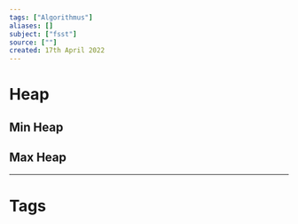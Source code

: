 ```yaml
---
tags: ["Algorithmus"]
aliases: []
subject: ["fsst"]
source: [""]
created: 17th April 2022
---
```


# Heap

## Min Heap

## Max Heap

---

# Tags